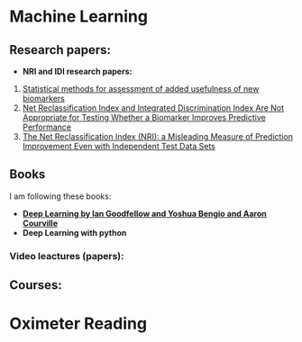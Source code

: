 
# Machine Learning
## Research papers:
- **NRI and IDI research papers:**
1. [Statistical methods for assessment of added usefulness of new biomarkers](https://www.ncbi.nlm.nih.gov/pmc/articles/PMC3155999/)
2. [Net Reclassification Index and Integrated Discrimination Index Are Not Appropriate for Testing Whether a Biomarker Improves Predictive Performance](https://www.ncbi.nlm.nih.gov/pmc/articles/PMC5837334/)
3. [The Net Reclassification Index (NRI): a Misleading Measure of Prediction Improvement Even with Independent Test Data Sets](https://www.ncbi.nlm.nih.gov/pmc/articles/PMC4615606/)

## Books
I am following these books:
- **[Deep Learning by Ian Goodfellow and Yoshua Bengio and Aaron Courville](https://www.deeplearningbook.org)**
- **Deep Learning with python**

### Video leactures (papers):
## Courses:
# Oximeter Reading
